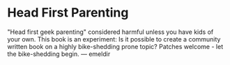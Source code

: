 # Head First Parenting

"Head first geek parenting" considered harmful unless you have kids of your own. This book is an experiment: Is it possible to create a community written book on a highly bike-shedding prone topic? Patches welcome - let the bike-shedding begin. — emeldir
